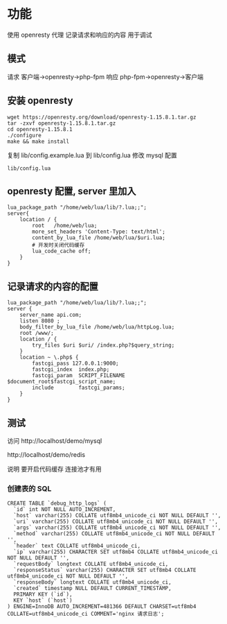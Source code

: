 # 功能

使用 openresty 代理 记录请求和响应的内容 用于调试


## 模式
请求 
    客户端->openresty->php-fpm
响应
    php-fpm->openresty->客户端

## 安装 openresty
```
wget https://openresty.org/download/openresty-1.15.8.1.tar.gz
tar -zxvf openresty-1.15.8.1.tar.gz
cd openresty-1.15.8.1
./configure
make && make install
```

复制 lib/config.example.lua 到 lib/config.lua
修改 mysql 配置 

```
lib/config.lua
```

## openresty 配置, server 里加入
```
lua_package_path "/home/web/lua/lib/?.lua;;";
server{
    location / {
        root   /home/web/lua;
        more_set_headers 'Content-Type: text/html';
        content_by_lua_file /home/web/lua/$uri.lua;
        # 开发时关闭代码缓存
        lua_code_cache off; 
    }
}
```


##  记录请求的内容的配置

```
lua_package_path "/home/web/lua/lib/?.lua;;";
server {
    server_name api.com;
    listen 8080 ;
    body_filter_by_lua_file /home/web/lua/httpLog.lua;
    root /www/;
    location / {
        try_files $uri $uri/ /index.php?$query_string;
    }
    location ~ \.php$ {
        fastcgi_pass 127.0.0.1:9000;
        fastcgi_index  index.php;
        fastcgi_param  SCRIPT_FILENAME  $document_root$fastcgi_script_name;
        include        fastcgi_params;
    }
}

```


## 测试

访问
http://localhost/demo/mysql

http://localhost/demo/redis

说明
要开启代码缓存 连接池才有用


### 创建表的 SQL

```
CREATE TABLE `debug_http_logs` (
  `id` int NOT NULL AUTO_INCREMENT,
  `host` varchar(255) COLLATE utf8mb4_unicode_ci NOT NULL DEFAULT '',
  `uri` varchar(255) COLLATE utf8mb4_unicode_ci NOT NULL DEFAULT '',
  `args` varchar(255) COLLATE utf8mb4_unicode_ci NOT NULL DEFAULT '',
  `method` varchar(255) COLLATE utf8mb4_unicode_ci NOT NULL DEFAULT '',
  `header` text COLLATE utf8mb4_unicode_ci,
  `ip` varchar(255) CHARACTER SET utf8mb4 COLLATE utf8mb4_unicode_ci NOT NULL DEFAULT '',
  `requestBody` longtext COLLATE utf8mb4_unicode_ci,
  `responseStatus` varchar(255) CHARACTER SET utf8mb4 COLLATE utf8mb4_unicode_ci NOT NULL DEFAULT '',
  `responseBody` longtext COLLATE utf8mb4_unicode_ci,
  `created` timestamp NULL DEFAULT CURRENT_TIMESTAMP,
  PRIMARY KEY (`id`),
  KEY `host` (`host`)
) ENGINE=InnoDB AUTO_INCREMENT=481366 DEFAULT CHARSET=utf8mb4 COLLATE=utf8mb4_unicode_ci COMMENT='nginx 请求日志';

```

